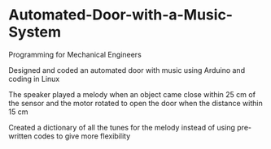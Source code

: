 # Automated-Door-with-a-Music-System
Programming for Mechanical Engineers


Designed and coded an automated door with music using Arduino and coding in Linux

The speaker played a melody when an object came close within 25 cm of the sensor and the motor rotated to open the door when the distance within 15 cm

Created a dictionary of all the tunes for the melody instead of using pre-written codes to give more flexibility
